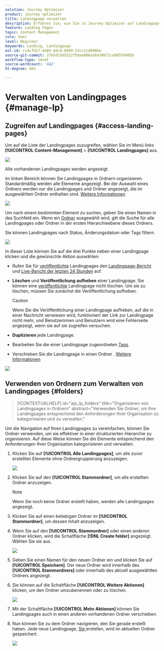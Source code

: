 ```yaml
---
solution: Journey Optimizer
product: journey optimizer
title: Landingpage verwalten
description: Erfahren Sie, wie Sie in Journey Optimizer auf Landingpages zugreifen und diese verwalten können
feature: Landing Pages
topic: Content Management
role: User
level: Beginner
keywords: Landing, Landingpage
exl-id: cc4cfd17-4d85-4dcd-8dd9-23cc2cd898be
source-git-commit: 27e5d1565522f5daa006a16438671ce9d559465b
workflow-type: tm+mt
source-wordcount: '442'
ht-degree: 46%

---
```


# Verwalten von Landingpages {#manage-lp}

## Zugreifen auf Landingpages {#access-landing-pages}

Um auf die Liste der Landingpages zuzugreifen, wählen Sie im Menü links **[!UICONTROL Content-Management]** > **[!UICONTROL Landingpages]** aus.

![](assets/lp_access-list.png)

Alle vorhandenen Landingpages werden angezeigt.

Im linken Bereich können Sie Landingpages in Ordnern organisieren. Standardmäßig werden alle Elemente angezeigt. Bei der Auswahl eines Ordners werden nur die Landingpages und Ordner angezeigt, die im ausgewählten Ordner enthalten sind. [Weitere Informationen](#folders)

![](assets/lp-access-list-folders.png)

Um nach einem bestimmten Element zu suchen, geben Sie einen Namen in das Suchfeld ein. Wenn ein [Ordner](#folders) ausgewählt wird, gilt die Suche für alle Landingpages oder Ordner in der ersten Hierarchieebene dieses Ordners<!--(not nested items)-->.

Sie können Landingpages nach Status, Änderungsdatum oder Tags filtern.

![](assets/lp_access-list-filter.png)

In dieser Liste können Sie auf die drei Punkte neben einer Landingpage klicken und die gewünschte Aktion auswählen:

* Rufen Sie für [veröffentlichte](create-lp.md#publish-landing-page) Landingpages den [Landingpage-Bericht](../reports/lp-report-global-cja.md) und [Live-Bericht der letzten 24 Stunden](../reports/lp-report-live.md) auf.

* **Löschen** und **Veröffentlichung aufheben** einer Landingpage. Sie können eine [veröffentlichte](create-lp.md#publish-landing-page) Landingpage nicht löschen. Um sie zu löschen, müssen Sie zunächst die Veröffentlichung aufheben.

  >[!CAUTION]
  >
  >Wenn Sie die Veröffentlichung einer Landingpage aufheben, auf die in einer Nachricht verwiesen wird, funktioniert der Link zur Landingpage nicht mehr, und Benutzerinnen und Benutzern wird eine Fehlerseite angezeigt, wenn sie auf sie zugreifen versuchen.

* **Duplizieren** jede Landingpage.

* Bearbeiten Sie die einer Landingpage zugeordneten [Tags](../start/search-filter-categorize.md#tags).

* Verschieben Sie die Landingpage in einen Ordner . [Weitere Informationen](#folders)

![](assets/lp_access-list-actions.png)

## Verwenden von Ordnern zum Verwalten von Landingpages {#folders}

>[!CONTEXTUALHELP]
>id="ajo_lp_folders"
>title="Organisieren von Landingpages in Ordnern"
>abstract="Verwenden Sie Ordner, um Ihre Landingpages entsprechend den Anforderungen Ihrer Organisation zu kategorisieren und zu verwalten."

Um die Navigation auf Ihren Landingpages zu vereinfachen, können Sie Ordner verwenden, um sie effektiver in einer strukturierten Hierarchie zu organisieren. Auf diese Weise können Sie die Elemente entsprechend den Anforderungen Ihrer Organisation kategorisieren und verwalten.

1. Klicken Sie auf **[!UICONTROL Alle Landingpages]**, um alle zuvor erstellten Elemente ohne Ordnergruppierung anzuzeigen.

   ![](assets/lp-folders.png)

1. Klicken Sie auf den **[!UICONTROL Stammordner]**, um alle erstellten Ordner anzuzeigen.

   >[!NOTE]
   >
   >Wenn Sie noch keine Ordner erstellt haben, werden alle Landingpages angezeigt.

1. Klicken Sie auf einen beliebigen Ordner im **[!UICONTROL Stammordner]**, um dessen Inhalt anzuzeigen.

1. Wenn Sie auf den **[!UICONTROL Stammordner]** oder einen anderen Ordner klicken, wird die Schaltfläche **[!DNL Create folder]** angezeigt. Wählen Sie sie aus.

   ![](assets/lp-create-folder.png)

1. Geben Sie einen Namen für den neuen Ordner ein und klicken Sie auf **[!UICONTROL Speichern]**. Der neue Ordner wird innerhalb des **[!UICONTROL Stammordners]** oder innerhalb des aktuell ausgewählten Ordners angezeigt.

1. Sie können auf die Schaltfläche **[!UICONTROL Weitere Aktionen]** klicken, um den Ordner umzubenennen oder zu löschen.

   ![](assets/lp-folder-more-actions.png)

1. Mit der Schaltfläche **[!UICONTROL Mehr Aktionen]** können Sie Landingpages auch in einen anderen vorhandenen Ordner verschieben.

1. Nun können Sie zu dem Ordner navigieren, den Sie gerade erstellt haben. Jede neue Landingpage, [ Sie ](create-lp.md#create-landing-page.md) erstellen, wird im aktuellen Ordner gespeichert.

   ![](assets/lp-folder-create.png)
